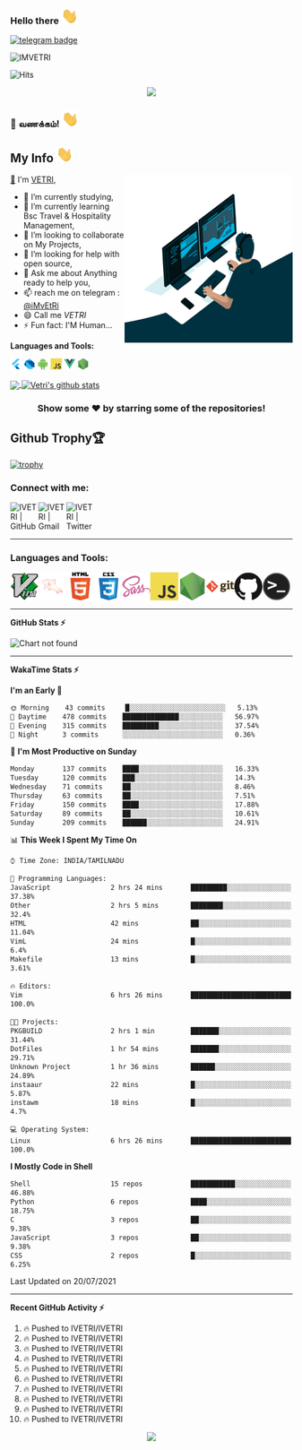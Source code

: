 ### Hello there <img src="https://raw.githubusercontent.com/ABSphreak/ABSphreak/master/gifs/Hi.gif" width="30px">
[![telegram badge](https://img.shields.io/badge/IMVETRI-30302f?style=flat&logo=telegram)](https://t.me/IMVETRI)

<p align="left"> <img src="https://komarev.com/ghpvc/?username=IMVETRI&label=Views&color=blue&style=plastic" alt="IMVETRI" /> </p>

![Hits](https://hits.seeyoufarm.com/api/count/incr/badge.svg?url=https://github.com/IVETRI/)

<p align="center">

  <img src="https://readme-typing-svg.herokuapp.com?color=F77247&width=420&lines=A+Passionate+Developer+From+India%E2%9C%8C%EF%B8%8F;Python%2C+Php%2C+Linux%E2%9D%A4%EF%B8%8F">

</p>

### 🙏 வணக்கம்! <img src="https://github.com/IVETRI/IVETRI/blob/iMvEtRi/gifs/Hi.gif" width="30px"></h2>

## My Info <img src="https://github.com/IVETRI/IVETRI/blob/iMvEtRi/gifs/Hi.gif" width="30px"></h2>

<img align="right" alt="cmulay | Read Book" src="https://github.com/IVETRI/IVETRI/blob/iMvEtRi/designs/multi.gif" width="300" height="300" />

[👋](https://t.me/iMvEtRi) I'm [VETRI](https://telegram.me/iMvEtRi),

- 🔭 I’m currently studying,
- 🌱 I’m currently learning Bsc Travel & Hospitality Management,
- 👯 I’m looking to collaborate on My Projects,
- 🤔 I’m looking for help with open source,
- 💬 Ask me about Anything ready to help you,
- 📫 reach me on telegram : [@iMvEtRi](https://t.me/iMvEtRi)
- 😄 Call me *VETRI*
- ⚡ Fun fact: I'M Human...


**Languages and Tools:**  

<code><img height="20" src="https://raw.githubusercontent.com/github/explore/80688e429a7d4ef2fca1e82350fe8e3517d3494d/topics/flutter/flutter.png"></code>
<code><img height="20" src="https://raw.githubusercontent.com/github/explore/80688e429a7d4ef2fca1e82350fe8e3517d3494d/topics/dart/dart.png"></code>
<code><img height="20" src="https://raw.githubusercontent.com/github/explore/80688e429a7d4ef2fca1e82350fe8e3517d3494d/topics/android/android.png"></code>
<code><img height="20" src="https://raw.githubusercontent.com/github/explore/80688e429a7d4ef2fca1e82350fe8e3517d3494d/topics/javascript/javascript.png"></code>
<code><img height="20" src="https://raw.githubusercontent.com/github/explore/80688e429a7d4ef2fca1e82350fe8e3517d3494d/topics/vue/vue.png"></code>
<code><img height="20" src="https://raw.githubusercontent.com/github/explore/80688e429a7d4ef2fca1e82350fe8e3517d3494d/topics/nodejs/nodejs.png"></code>    

<a href="https://github.com/ivetri">
  <img align="center" src="https://github-readme-stats.vercel.app/api/top-langs/?username=ivetri&theme=light&hide_langs_below=1" />
</a>
<a href="https://github.com/ivetri">
 <img align="center" src="https://github-readme-stats.vercel.app/api?username=ivetri&show_icons=true&theme=light&line_height=27" alt="Vetri's github stats"/>
</a>


<div align="center">

### Show some ❤️ by starring some of the repositories!

</div>

## Github Trophy🏆
[![trophy](https://github-profile-trophy.vercel.app/?username=Ivetri&theme=onedark)](https://github.com/Ivetri)

### Connect with me:

[<img align="left" alt="IVETRI | GitHub" width="50px" src="https://cdn.jsdelivr.net/npm/simple-icons@v3/icons/github.svg" />][website]
[<img align="left" alt="IVETRI | Gmail" width="50px" src="https://cdn.jsdelivr.net/npm/simple-icons@v3/icons/gmail.svg" />][email]
[<img align="left" alt="IVETRI | Twitter" width="50px" src="https://cdn.jsdelivr.net/npm/simple-icons@v3/icons/telegram.svg" />][telegram]

[website]: https://github.com/Ivetri/
[email]: mailto:imvetri25@gmail.com
[telegram]: https://t.me/imvetri

<br />
<br />
<br />

---
### Languages and Tools:

<img align="left" alt="Vim" width="50px" src="https://raw.githubusercontent.com/github/explore/80688e429a7d4ef2fca1e82350fe8e3517d3494d/topics/vim/vim.png" />
<img align="left" alt="Fish" width="50px" src="https://raw.githubusercontent.com/github/explore/80688e429a7d4ef2fca1e82350fe8e3517d3494d/topics/fish/fish.png" />
<img align="left" alt="HTML5" width="50px" src="https://raw.githubusercontent.com/github/explore/80688e429a7d4ef2fca1e82350fe8e3517d3494d/topics/html/html.png" />
<img align="left" alt="CSS3" width="50px" src="https://raw.githubusercontent.com/github/explore/80688e429a7d4ef2fca1e82350fe8e3517d3494d/topics/css/css.png" />
<img align="left" alt="Sass" width="50px" src="https://raw.githubusercontent.com/github/explore/80688e429a7d4ef2fca1e82350fe8e3517d3494d/topics/sass/sass.png" />
<img align="left" alt="JavaScript" width="50px" src="https://raw.githubusercontent.com/github/explore/80688e429a7d4ef2fca1e82350fe8e3517d3494d/topics/javascript/javascript.png" />
<img align="left" alt="Node.js" width="50px" src="https://raw.githubusercontent.com/github/explore/80688e429a7d4ef2fca1e82350fe8e3517d3494d/topics/nodejs/nodejs.png" />
<img align="left" alt="Git" width="50px" src="https://raw.githubusercontent.com/github/explore/80688e429a7d4ef2fca1e82350fe8e3517d3494d/topics/git/git.png" />
<img align="left" alt="GitHub" width="50px" src="https://raw.githubusercontent.com/github/explore/78df643247d429f6cc873026c0622819ad797942/topics/github/github.png" />
<img align="left" alt="Terminal" width="50px" src="https://raw.githubusercontent.com/github/explore/80688e429a7d4ef2fca1e82350fe8e3517d3494d/topics/terminal/terminal.png" />

<br />
<br />
<br />

---

**GitHub Stats ⚡**

![Chart not found](https://github-readme-stats.vercel.app/api?username=IVETRI&theme=tokyonight&show_icons=true&count_private=true&hide_border=true&include_all_commits=true&custom_title=IVETRI%27s+GitHub+Stats)


---

**WakaTime Stats ⚡**

<!--START_SECTION:waka-->
**I'm an Early 🐤** 

```text
🌞 Morning    43 commits     █░░░░░░░░░░░░░░░░░░░░░░░░   5.13% 
🌆 Daytime    478 commits    ██████████████░░░░░░░░░░░   56.97% 
🌃 Evening    315 commits    █████████░░░░░░░░░░░░░░░░   37.54% 
🌙 Night      3 commits      ░░░░░░░░░░░░░░░░░░░░░░░░░   0.36%

```
📅 **I'm Most Productive on Sunday** 

```text
Monday       137 commits    ████░░░░░░░░░░░░░░░░░░░░░   16.33% 
Tuesday      120 commits    ███░░░░░░░░░░░░░░░░░░░░░░   14.3% 
Wednesday    71 commits     ██░░░░░░░░░░░░░░░░░░░░░░░   8.46% 
Thursday     63 commits     ██░░░░░░░░░░░░░░░░░░░░░░░   7.51% 
Friday       150 commits    ████░░░░░░░░░░░░░░░░░░░░░   17.88% 
Saturday     89 commits     ██░░░░░░░░░░░░░░░░░░░░░░░   10.61% 
Sunday       209 commits    ██████░░░░░░░░░░░░░░░░░░░   24.91%

```


📊 **This Week I Spent My Time On** 

```text
⌚︎ Time Zone: INDIA/TAMILNADU

💬 Programming Languages: 
JavaScript               2 hrs 24 mins       █████████░░░░░░░░░░░░░░░░   37.38% 
Other                    2 hrs 5 mins        ████████░░░░░░░░░░░░░░░░░   32.4% 
HTML                     42 mins             ██░░░░░░░░░░░░░░░░░░░░░░░   11.04% 
VimL                     24 mins             █░░░░░░░░░░░░░░░░░░░░░░░░   6.4% 
Makefile                 13 mins             █░░░░░░░░░░░░░░░░░░░░░░░░   3.61%

🔥 Editors: 
Vim                      6 hrs 26 mins       █████████████████████████   100.0%

🐱‍💻 Projects: 
PKGBUILD                 2 hrs 1 min         ███████░░░░░░░░░░░░░░░░░░   31.44% 
DotFiles                 1 hr 54 mins        ███████░░░░░░░░░░░░░░░░░░   29.71% 
Unknown Project          1 hr 36 mins        ██████░░░░░░░░░░░░░░░░░░░   24.89% 
instaaur                 22 mins             █░░░░░░░░░░░░░░░░░░░░░░░░   5.87% 
instawm                  18 mins             █░░░░░░░░░░░░░░░░░░░░░░░░   4.7%

💻 Operating System: 
Linux                    6 hrs 26 mins       █████████████████████████   100.0%

```

**I Mostly Code in Shell** 

```text
Shell                    15 repos            ███████████░░░░░░░░░░░░░░   46.88% 
Python                   6 repos             ████░░░░░░░░░░░░░░░░░░░░░   18.75% 
C                        3 repos             ██░░░░░░░░░░░░░░░░░░░░░░░   9.38% 
JavaScript               3 repos             ██░░░░░░░░░░░░░░░░░░░░░░░   9.38% 
CSS                      2 repos             █░░░░░░░░░░░░░░░░░░░░░░░░   6.25%

```



 Last Updated on 20/07/2021
<!--END_SECTION:waka-->

---

**Recent GitHub Activity :zap:**

<!--START_SECTION:activity-->
1. 🔥 Pushed to IVETRI/IVETRI
2. 🔥 Pushed to IVETRI/IVETRI
3. 🔥 Pushed to IVETRI/IVETRI
4. 🔥 Pushed to IVETRI/IVETRI
5. 🔥 Pushed to IVETRI/IVETRI
6. 🔥 Pushed to IVETRI/IVETRI
7. 🔥 Pushed to IVETRI/IVETRI
8. 🔥 Pushed to IVETRI/IVETRI
9. 🔥 Pushed to IVETRI/IVETRI
10. 🔥 Pushed to IVETRI/IVETRI
<!--END_SECTION:activity-->

<p align="center">
    <img src="https://img.shields.io/badge/THANKS%20FOR-VISITING%20❤-red?style=for-the-badge&logo=github"/>
</p>
